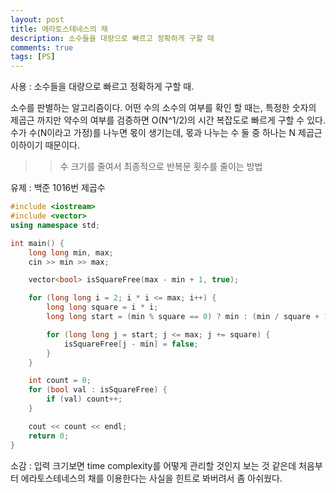 ```yaml
---
layout: post
title: 에라토스테네스의 채 
description: 소수들을 대량으로 빠르고 정확하게 구할 때
comments: true
tags: [PS]
---
```


사용 : 소수들을 대량으로 빠르고 정확하게 구할 때.

소수를 판별하는 알고리즘이다. 어떤 수의 소수의 여부를 확인 할 때는, 특정한 숫자의 제곱근 까지만 약수의 여부를 검증하면 O(N^1/2)의 시간 복잡도로 빠르게 구할 수 있다. 수가 수(N이라고 가정)를 나누면 몫이 생기는데, 몫과 나누는 수 둘 중 하나는 N 제곱근 이하이기 때문이다.

>> 수 크기를 줄여서 최종적으로 반복문 횟수를 줄이는 방법

유제 : 백준 1016번 제곱수

```C++
#include <iostream>
#include <vector>
using namespace std;

int main() {
    long long min, max;
    cin >> min >> max;

    vector<bool> isSquareFree(max - min + 1, true);

    for (long long i = 2; i * i <= max; i++) {
        long long square = i * i;
        long long start = (min % square == 0) ? min : (min / square + 1) * square;

        for (long long j = start; j <= max; j += square) {
            isSquareFree[j - min] = false;
        }
    }

    int count = 0;
    for (bool val : isSquareFree) {
        if (val) count++;
    }

    cout << count << endl;
    return 0;
}
```


소감 : 입력 크기보면 time complexity를 어떻게 관리할 것인지 보는 것 같은데 처음부터 에라토스테네스의 채를 이용한다는 사실을 힌트로 봐버려서 좀 아쉬웠다.
